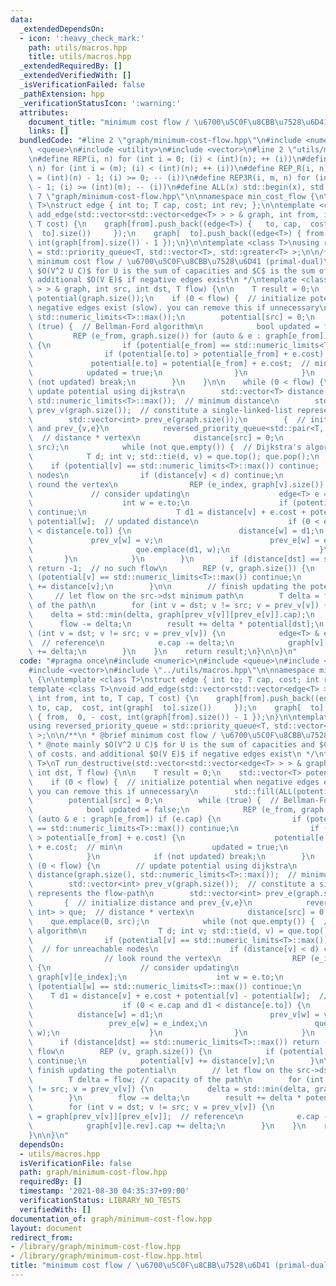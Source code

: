 ```yaml
---
data:
  _extendedDependsOn:
  - icon: ':heavy_check_mark:'
    path: utils/macros.hpp
    title: utils/macros.hpp
  _extendedRequiredBy: []
  _extendedVerifiedWith: []
  _isVerificationFailed: false
  _pathExtension: hpp
  _verificationStatusIcon: ':warning:'
  attributes:
    document_title: "minimum cost flow / \u6700\u5C0F\u8CBB\u7528\u6D41 (primal-dual)"
    links: []
  bundledCode: "#line 2 \"graph/minimum-cost-flow.hpp\"\n#include <numeric>\n#include\
    \ <queue>\n#include <utility>\n#include <vector>\n#line 2 \"utils/macros.hpp\"\
    \n#define REP(i, n) for (int i = 0; (i) < (int)(n); ++ (i))\n#define REP3(i, m,\
    \ n) for (int i = (m); (i) < (int)(n); ++ (i))\n#define REP_R(i, n) for (int i\
    \ = (int)(n) - 1; (i) >= 0; -- (i))\n#define REP3R(i, m, n) for (int i = (int)(n)\
    \ - 1; (i) >= (int)(m); -- (i))\n#define ALL(x) std::begin(x), std::end(x)\n#line\
    \ 7 \"graph/minimum-cost-flow.hpp\"\n\nnamespace min_cost_flow {\n\ntemplate <class\
    \ T>\nstruct edge { int to; T cap, cost; int rev; };\n\ntemplate <class T>\nvoid\
    \ add_edge(std::vector<std::vector<edge<T> > > & graph, int from, int to, T cap,\
    \ T cost) {\n    graph[from].push_back((edge<T>) {   to, cap,  cost, int(graph[\
    \  to].size())     });\n    graph[  to].push_back((edge<T>) { from,  0, - cost,\
    \ int(graph[from].size()) - 1 });\n}\n\ntemplate <class T>\nusing reversed_priority_queue\
    \ = std::priority_queue<T, std::vector<T>, std::greater<T> >;\n\n/**\n * @brief\
    \ minimum cost flow / \u6700\u5C0F\u8CBB\u7528\u6D41 (primal-dual)\n * @note mainly\
    \ $O(V^2 U C)$ for U is the sum of capacities and $C$ is the sum of costs. and\
    \ additional $O(V E)$ if negative edges exist\n */\ntemplate <class T>\nT run_destructive(std::vector<std::vector<edge<T>\
    \ > > & graph, int src, int dst, T flow) {\n\n    T result = 0;\n    std::vector<T>\
    \ potential(graph.size());\n    if (0 < flow) {  // initialize potential when\
    \ negative edges exist (slow). you can remove this if unnecessary\n        std::fill(ALL(potential),\
    \ std::numeric_limits<T>::max());\n        potential[src] = 0;\n        while\
    \ (true) {  // Bellman-Ford algorithm\n            bool updated = false;\n   \
    \         REP (e_from, graph.size()) for (auto & e : graph[e_from]) if (e.cap)\
    \ {\n                if (potential[e_from] == std::numeric_limits<T>::max()) continue;\n\
    \                if (potential[e.to] > potential[e_from] + e.cost) {\n       \
    \             potential[e.to] = potential[e_from] + e.cost;  // min\n        \
    \            updated = true;\n                }\n            }\n            if\
    \ (not updated) break;\n        }\n    }\n\n    while (0 < flow) {\n        //\
    \ update potential using dijkstra\n        std::vector<T> distance(graph.size(),\
    \ std::numeric_limits<T>::max());  // minimum distance\n        std::vector<int>\
    \ prev_v(graph.size());  // constitute a single-linked-list represents the flow-path\n\
    \        std::vector<int> prev_e(graph.size());\n        {  // initialize distance\
    \ and prev_{v,e}\n            reversed_priority_queue<std::pair<T, int> > que;\
    \  // distance * vertex\n            distance[src] = 0;\n            que.emplace(0,\
    \ src);\n            while (not que.empty()) {  // Dijkstra's algorithm\n    \
    \            T d; int v; std::tie(d, v) = que.top(); que.pop();\n            \
    \    if (potential[v] == std::numeric_limits<T>::max()) continue;  // for unreachable\
    \ nodes\n                if (distance[v] < d) continue;\n                // look\
    \ round the vertex\n                REP (e_index, graph[v].size()) {\n       \
    \             // consider updating\n                    edge<T> e = graph[v][e_index];\n\
    \                    int w = e.to;\n                    if (potential[w] == std::numeric_limits<T>::max())\
    \ continue;\n                    T d1 = distance[v] + e.cost + potential[v] -\
    \ potential[w];  // updated distance\n                    if (0 < e.cap and d1\
    \ < distance[e.to]) {\n                        distance[w] = d1;\n           \
    \             prev_v[w] = v;\n                        prev_e[w] = e_index;\n \
    \                       que.emplace(d1, w);\n                    }\n         \
    \       }\n            }\n        }\n        if (distance[dst] == std::numeric_limits<T>::max())\
    \ return -1;  // no such flow\n        REP (v, graph.size()) {\n            if\
    \ (potential[v] == std::numeric_limits<T>::max()) continue;\n            potential[v]\
    \ += distance[v];\n        }\n\n        // finish updating the potential\n   \
    \     // let flow on the src->dst minimum path\n        T delta = flow; // capacity\
    \ of the path\n        for (int v = dst; v != src; v = prev_v[v]) {\n        \
    \    delta = std::min(delta, graph[prev_v[v]][prev_e[v]].cap);\n        }\n  \
    \      flow -= delta;\n        result += delta * potential[dst];\n        for\
    \ (int v = dst; v != src; v = prev_v[v]) {\n            edge<T> & e = graph[prev_v[v]][prev_e[v]];\
    \  // reference\n            e.cap -= delta;\n            graph[v][e.rev].cap\
    \ += delta;\n        }\n    }\n    return result;\n}\n\n}\n"
  code: "#pragma once\n#include <numeric>\n#include <queue>\n#include <utility>\n\
    #include <vector>\n#include \"../utils/macros.hpp\"\n\nnamespace min_cost_flow\
    \ {\n\ntemplate <class T>\nstruct edge { int to; T cap, cost; int rev; };\n\n\
    template <class T>\nvoid add_edge(std::vector<std::vector<edge<T> > > & graph,\
    \ int from, int to, T cap, T cost) {\n    graph[from].push_back((edge<T>) {  \
    \ to, cap,  cost, int(graph[  to].size())     });\n    graph[  to].push_back((edge<T>)\
    \ { from,  0, - cost, int(graph[from].size()) - 1 });\n}\n\ntemplate <class T>\n\
    using reversed_priority_queue = std::priority_queue<T, std::vector<T>, std::greater<T>\
    \ >;\n\n/**\n * @brief minimum cost flow / \u6700\u5C0F\u8CBB\u7528\u6D41 (primal-dual)\n\
    \ * @note mainly $O(V^2 U C)$ for U is the sum of capacities and $C$ is the sum\
    \ of costs. and additional $O(V E)$ if negative edges exist\n */\ntemplate <class\
    \ T>\nT run_destructive(std::vector<std::vector<edge<T> > > & graph, int src,\
    \ int dst, T flow) {\n\n    T result = 0;\n    std::vector<T> potential(graph.size());\n\
    \    if (0 < flow) {  // initialize potential when negative edges exist (slow).\
    \ you can remove this if unnecessary\n        std::fill(ALL(potential), std::numeric_limits<T>::max());\n\
    \        potential[src] = 0;\n        while (true) {  // Bellman-Ford algorithm\n\
    \            bool updated = false;\n            REP (e_from, graph.size()) for\
    \ (auto & e : graph[e_from]) if (e.cap) {\n                if (potential[e_from]\
    \ == std::numeric_limits<T>::max()) continue;\n                if (potential[e.to]\
    \ > potential[e_from] + e.cost) {\n                    potential[e.to] = potential[e_from]\
    \ + e.cost;  // min\n                    updated = true;\n                }\n\
    \            }\n            if (not updated) break;\n        }\n    }\n\n    while\
    \ (0 < flow) {\n        // update potential using dijkstra\n        std::vector<T>\
    \ distance(graph.size(), std::numeric_limits<T>::max());  // minimum distance\n\
    \        std::vector<int> prev_v(graph.size());  // constitute a single-linked-list\
    \ represents the flow-path\n        std::vector<int> prev_e(graph.size());\n \
    \       {  // initialize distance and prev_{v,e}\n            reversed_priority_queue<std::pair<T,\
    \ int> > que;  // distance * vertex\n            distance[src] = 0;\n        \
    \    que.emplace(0, src);\n            while (not que.empty()) {  // Dijkstra's\
    \ algorithm\n                T d; int v; std::tie(d, v) = que.top(); que.pop();\n\
    \                if (potential[v] == std::numeric_limits<T>::max()) continue;\
    \  // for unreachable nodes\n                if (distance[v] < d) continue;\n\
    \                // look round the vertex\n                REP (e_index, graph[v].size())\
    \ {\n                    // consider updating\n                    edge<T> e =\
    \ graph[v][e_index];\n                    int w = e.to;\n                    if\
    \ (potential[w] == std::numeric_limits<T>::max()) continue;\n                \
    \    T d1 = distance[v] + e.cost + potential[v] - potential[w];  // updated distance\n\
    \                    if (0 < e.cap and d1 < distance[e.to]) {\n              \
    \          distance[w] = d1;\n                        prev_v[w] = v;\n       \
    \                 prev_e[w] = e_index;\n                        que.emplace(d1,\
    \ w);\n                    }\n                }\n            }\n        }\n  \
    \      if (distance[dst] == std::numeric_limits<T>::max()) return -1;  // no such\
    \ flow\n        REP (v, graph.size()) {\n            if (potential[v] == std::numeric_limits<T>::max())\
    \ continue;\n            potential[v] += distance[v];\n        }\n\n        //\
    \ finish updating the potential\n        // let flow on the src->dst minimum path\n\
    \        T delta = flow; // capacity of the path\n        for (int v = dst; v\
    \ != src; v = prev_v[v]) {\n            delta = std::min(delta, graph[prev_v[v]][prev_e[v]].cap);\n\
    \        }\n        flow -= delta;\n        result += delta * potential[dst];\n\
    \        for (int v = dst; v != src; v = prev_v[v]) {\n            edge<T> & e\
    \ = graph[prev_v[v]][prev_e[v]];  // reference\n            e.cap -= delta;\n\
    \            graph[v][e.rev].cap += delta;\n        }\n    }\n    return result;\n\
    }\n\n}\n"
  dependsOn:
  - utils/macros.hpp
  isVerificationFile: false
  path: graph/minimum-cost-flow.hpp
  requiredBy: []
  timestamp: '2021-08-30 04:35:37+09:00'
  verificationStatus: LIBRARY_NO_TESTS
  verifiedWith: []
documentation_of: graph/minimum-cost-flow.hpp
layout: document
redirect_from:
- /library/graph/minimum-cost-flow.hpp
- /library/graph/minimum-cost-flow.hpp.html
title: "minimum cost flow / \u6700\u5C0F\u8CBB\u7528\u6D41 (primal-dual)"
---
```

